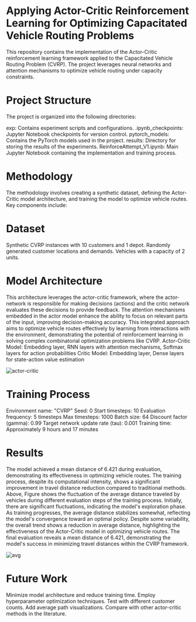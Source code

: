 # Applying Actor-Critic Reinforcement Learning for Optimizing Capacitated Vehicle Routing Problems
This repository contains the implementation of the Actor-Critic reinforcement learning framework applied to the Capacitated Vehicle Routing Problem (CVRP). The project leverages neural networks and attention mechanisms to optimize vehicle routing under capacity constraints.

# Project Structure
The project is organized into the following directories:

  exp: Contains experiment scripts and configurations.
  .ipynb_checkpoints: Jupyter Notebook checkpoints for version control.
  pytorch_models: Contains the PyTorch models used in the project.
  results: Directory for storing the results of the experiments.
  ReinforceAttempt_V1.ipynb: Main Jupyter Notebook containing the implementation and training process.

# Methodology

The methodology involves creating a synthetic dataset, defining the Actor-Critic model architecture, and training the model to optimize vehicle routes. Key components include:

# Dataset
Synthetic CVRP instances with 10 customers and 1 depot.
Randomly generated customer locations and demands.
Vehicles with a capacity of 2 units.

# Model Architecture

This architecture leverages the actor-critic framework, where the actor-network is responsible for making decisions (actions) and the critic network evaluates these decisions to provide feedback. The attention mechanisms embedded in the actor model enhance the ability to focus on relevant parts of the input, improving decision-making accuracy. This integrated approach aims to optimize vehicle routes effectively by learning from interactions with the environment, demonstrating the potential of reinforcement learning in solving complex combinatorial optimization problems like CVRP.
Actor-Critic Model: Embedding layer, RNN layers with attention mechanisms, Softmax layers for action probabilities
Critic Model: Embedding layer, Dense layers for state-action value estimation

![actor-critic](https://github.com/melikecolak/Actor-critic-algorithm-for-CVRP/assets/73293751/56151528-a5ef-4ed0-8da9-a007e69f57cd)


# Training Process
Environment name: "CVRP"
Seed: 0
Start timesteps: 10
Evaluation frequency: 5 timesteps
Max timesteps: 1000
Batch size: 64
Discount factor (gamma): 0.99
Target network update rate (tau): 0.001
Training time: Approximately 9 hours and 17 minutes
# Results
The model achieved a mean distance of 6.421 during evaluation, demonstrating its effectiveness in optimizing vehicle routes. The training process, despite its computational intensity, shows a significant improvement in travel distance reduction compared to traditional methods. 
Above, Figure shows the fluctuation of the average distance traveled by vehicles during different evaluation steps of the training process. Initially, there are significant fluctuations, indicating the model's exploration phase. As training progresses, the average distance stabilizes somewhat, reflecting the model's convergence toward an optimal policy. Despite some variability, the overall trend shows a reduction in average distance, highlighting the effectiveness of the Actor-Critic model in optimizing vehicle routes. The final evaluation reveals a mean distance of 6.421, demonstrating the model's success in minimizing travel distances within the CVRP framework.

![avg](https://github.com/melikecolak/Actor-critic-algorithm-for-CVRP/assets/73293751/45a03f70-8be2-4c61-a70d-71a59440a59f)

# Future Work
Minimize model architecture and reduce training time.
Employ hyperparameter optimization techniques.
Test with different customer counts.
Add average path visualizations.
Compare with other actor-critic methods in the literature.

